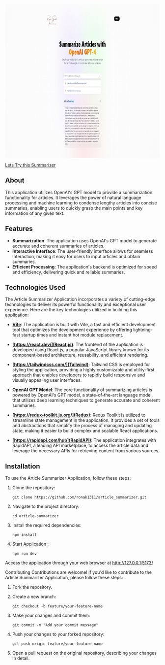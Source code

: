 <img  src="./thumbnail.jpg" height="500px" align="center" />

[Lets Try this Summarizer](https://lets-summarize.surge.sh)


## About
This application utilizes OpenAI's GPT model to provide a summarization functionality for articles. It leverages the power of natural language processing and machine learning to condense lengthy articles into concise summaries, enabling users to quickly grasp the main points and key information of any given text.


## Features

- **Summarization**: The application uses OpenAI's GPT model to generate accurate and coherent summaries of articles.
- **Interactive Interface**: The user-friendly interface allows for seamless interaction, making it easy for users to input articles and obtain summaries.
- **Efficient Processing**: The application's backend is optimized for speed and efficiency, delivering quick and reliable summaries.

## Technologies Used
The Article Summarizer Application incorporates a variety of cutting-edge technologies to deliver its powerful functionality and exceptional user experience. Here are the key technologies utilized in building this application:

- **[Vite](https://vitejs.dev/)**: The application is built with Vite, a fast and efficient development tool that optimizes the development experience by offering lightning-fast startup times and instant hot module replacement.

- **[https://react.dev/](React.js)**: The frontend of the application is developed using React.js, a popular JavaScript library known for its component-based architecture, reusability, and efficient rendering.

- **[https://tailwindcss.com/](Tailwind)**: Tailwind CSS is employed for styling the application, providing a highly customizable and utility-first approach that enables developers to rapidly build responsive and visually appealing user interfaces.

- **OpenAI GPT Model**: The core functionality of summarizing articles is powered by OpenAI's GPT model, a state-of-the-art language model that utilizes deep learning techniques to generate accurate and coherent summaries.

- **[https://redux-toolkit.js.org/](Redux)**: Redux Toolkit is utilized to streamline state management in the application. It provides a set of tools and abstractions that simplify the process of managing and updating state, making it easier to build complex and scalable React applications.

- **[https://rapidapi.com/hub](RapidAPI)**: The application integrates with RapidAPI, a leading API marketplace, to access the article data and leverage the necessary APIs for retrieving content from various sources.

## Installation

To use the Article Summarizer Application, follow these steps:

1. Clone the repository:
   ```shell
   git clone https://github.com/ronak1311/article_summarizer.git
2. Navigate to the project directory:
   ```shell
   cd article-summarizer
3. Install the required dependencies:
   ```shell
   npm install
4. Start Application :
   ```shell
   npm run dev
   
Access the application through your web browser at http://127.0.0.1:5173/
   
   
Contributing
Contributions are welcome! If you'd like to contribute to the Article Summarizer Application, please follow these steps:

1. Fork the repository.

2. Create a new branch:
   ```shell
   git checkout -b feature/your-feature-name
3. Make your changes and commit them:
   ```shell
   git commit -m "Add your commit message"
4. Push your changes to your forked repository:
   ```shell
   git push origin feature/your-feature-name
5. Open a pull request on the original repository, describing your changes in detail.
